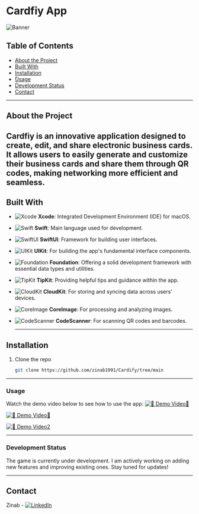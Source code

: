 # Cardfiy App 

![Banner](https://github.com/zinab1991/Cardify/blob/main/Add%20a%20heading%20copy.png)

## Table of Contents
- [About the Project](#about-the-project)
- [Built With](#built-with)
- [Installation](#installation)
- [ْUsage](#usage)
- [Development Status](#development-status)
- [Contact](#contact)

---

## About the Project

Cardfiy is an innovative application designed to create, edit, and share electronic business cards. It allows users to easily generate and customize their business cards and share them through QR codes, making networking more efficient and seamless.
---

## Built With

- ![Xcode](https://img.shields.io/badge/Xcode-IDE-blue?style=flat&logo=xcode) **Xcode**: Integrated Development Environment (IDE) for macOS.
- ![Swift](https://img.shields.io/badge/Swift-Programming%20Language-orange?style=flat&logo=swift) **Swift**: Main language used for development.
- ![SwiftUI](https://img.shields.io/badge/SwiftUI-Framework-blue?style=flat&logo=swift) **SwiftUI**: Framework for building user interfaces.
- ![UIKit](https://img.shields.io/badge/UIKit-Framework-blue?style=flat&logo=apple) **UIKit**: For building the app's fundamental interface components.
- ![Foundation](https://img.shields.io/badge/Foundation-Framework-lightgrey?style=flat) **Foundation**: Offering a solid development framework with essential data types and utilities.
- ![TipKit](https://img.shields.io/badge/TipKit-Framework-blue?style=flat&logo=apple) **TipKit**: Providing helpful tips and guidance within the app.
- ![CloudKit](https://img.shields.io/badge/CloudKit-Framework-blue?style=flat&logo=apple) **CloudKit**: For storing and syncing data across users' devices.
- ![CoreImage](https://img.shields.io/badge/CoreImage-Framework-blue?style=flat&logo=apple) **CoreImage**: For processing and analyzing images.
- ![CodeScanner](https://img.shields.io/badge/CodeScanner-Framework-blue?style=flat&logo=swift) **CodeScanner**: For scanning QR codes and barcodes.
  
  ---


## Installation

1. Clone the repo
   ```sh
   git clone https://github.com/zinab1991/Cardify/tree/main

---

### Usage


Watch the demo video below to see how to use the app:
[![🎥 Demo Video🎥](https://img.shields.io/badge/Demo%20Video-Watch-blue)](https://github.com/zinab1991/DefEd-Academy.swiftpm/raw/main/DefED.mp4)

[![🎥 Demo Video🎥](https://img.shields.io/badge/Demo%20Video-Watch-blue)](https://github.com/zinab1991/Cardify/blob/main/record%20ch4.2.mov)

[![🎥 Demo Video2](https://img.shields.io/badge/Demo%20Video-Watch-blue)](https://github.com/zinab1991/Cardify/commit/cbcaacd190bed723ff48b004a170ec3cbf97191f)


---

### Development Status

The game is currently under development. I am actively working on adding new features and improving existing ones. Stay tuned for updates!

---

## Contact

Zinab - [![LinkedIn](https://img.shields.io/badge/LinkedIn-Connect-blue?style=flat&logo=linkedin)](https://www.linkedin.com/in/zainab-bahakeem-5b421849)

